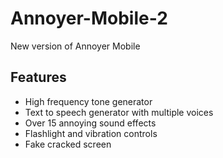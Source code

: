 # Annoyer-Mobile-2
New version of Annoyer Mobile

## Features
  - High frequency tone generator
  - Text to speech generator with multiple voices
  - Over 15 annoying sound effects
  - Flashlight and vibration controls
  - Fake cracked screen
